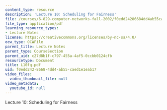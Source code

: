 ```yaml
---
content_type: resource
description: 'Lecture 10: Scheduling for Fairness'
file: /courses/6-829-computer-networks-fall-2002/f0edd24286684dd4ab55caed1e1eab17_L10fq.pdf
file_type: application/pdf
learning_resource_types:
- Lecture Notes
license: https://creativecommons.org/licenses/by-nc-sa/4.0/
ocw_type: OCWFile
parent_title: Lecture Notes
parent_type: CourseSection
parent_uid: c27d8b1f-c797-455a-4af5-0ccbb0124cfb
resourcetype: Document
title: L10fq.pdf
uid: f0edd242-8668-4dd4-ab55-caed1e1eab17
video_files:
  video_thumbnail_file: null
video_metadata:
  youtube_id: null
---
```

Lecture 10: Scheduling for Fairness